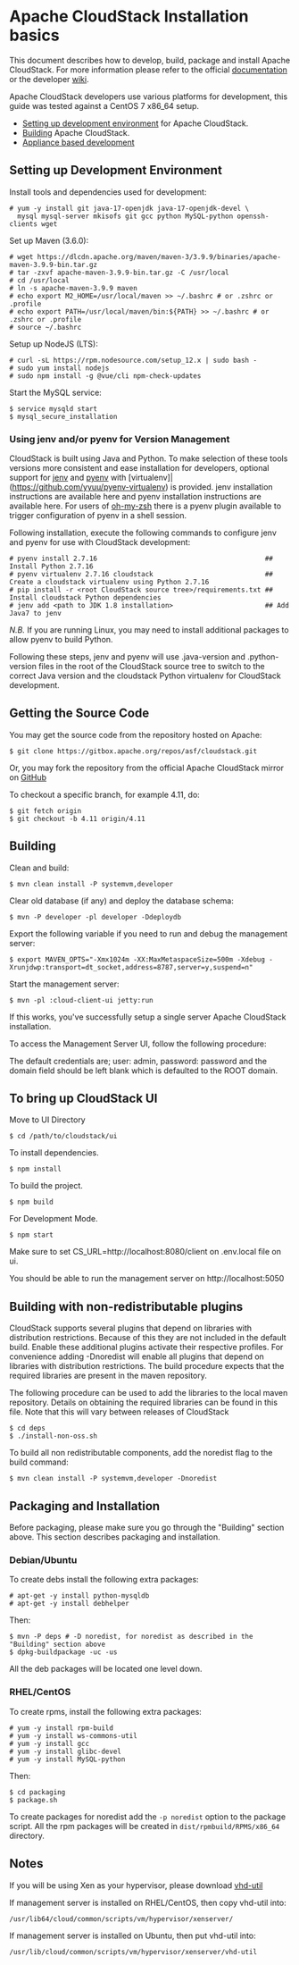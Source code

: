 # Apache CloudStack Installation basics

This document describes how to develop, build, package and install Apache
CloudStack. For more information please refer to the official [documentation](http://docs.cloudstack.apache.org)
or the developer [wiki](https://cwiki.apache.org/confluence/display/CLOUDSTACK/Home).

Apache CloudStack developers use various platforms for development, this guide
was tested against a CentOS 7 x86_64 setup.

* [Setting up development environment](https://cwiki.apache.org/confluence/display/CLOUDSTACK/Setting+up+CloudStack+Development+Environment) for Apache CloudStack.
* [Building](https://cwiki.apache.org/confluence/display/CLOUDSTACK/How+to+build+CloudStack) Apache CloudStack.
* [Appliance based development](https://github.com/rhtyd/monkeybox)

## Setting up Development Environment

Install tools and dependencies used for development:

    # yum -y install git java-17-openjdk java-17-openjdk-devel \
      mysql mysql-server mkisofs git gcc python MySQL-python openssh-clients wget

Set up Maven (3.6.0):

    # wget https://dlcdn.apache.org/maven/maven-3/3.9.9/binaries/apache-maven-3.9.9-bin.tar.gz
    # tar -zxvf apache-maven-3.9.9-bin.tar.gz -C /usr/local
    # cd /usr/local
    # ln -s apache-maven-3.9.9 maven
    # echo export M2_HOME=/usr/local/maven >> ~/.bashrc # or .zshrc or .profile
    # echo export PATH=/usr/local/maven/bin:${PATH} >> ~/.bashrc # or .zshrc or .profile
    # source ~/.bashrc

Setup up NodeJS (LTS):

    # curl -sL https://rpm.nodesource.com/setup_12.x | sudo bash -
    # sudo yum install nodejs
    # sudo npm install -g @vue/cli npm-check-updates

Start the MySQL service:

    $ service mysqld start
    $ mysql_secure_installation

### Using jenv and/or pyenv for Version Management

CloudStack is built using Java and Python.  To make selection of these tools versions more consistent and ease installation for developers, optional support for [jenv](http://www.jenv.be/) and [pyenv](https://github.com/yyuu/pyenv) with [virtualenv]|(https://github.com/yyuu/pyenv-virtualenv) is provided.  jenv installation instructions are available here and pyenv installation instructions are available here.  For users of [oh-my-zsh](http://ohmyz.sh/) there is a pyenv plugin available to trigger configuration of pyenv in a shell session.

Following installation, execute the following commands to configure jenv and pyenv for use with CloudStack development:

    # pyenv install 2.7.16                                          ## Install Python 2.7.16
    # pyenv virtualenv 2.7.16 cloudstack                            ## Create a cloudstack virtualenv using Python 2.7.16
    # pip install -r <root CloudStack source tree>/requirements.txt ## Install cloudstack Python dependencies
    # jenv add <path to JDK 1.8 installation>                       ## Add Java7 to jenv

*N.B.* If you are running Linux, you may need to install additional packages to allow pyenv to build Python.

Following these steps, jenv and pyenv will use .java-version and .python-version files in the root of the CloudStack source tree to switch to the correct Java version and the cloudstack Python virtualenv for CloudStack development.

## Getting the Source Code

You may get the source code from the repository hosted on Apache:

    $ git clone https://gitbox.apache.org/repos/asf/cloudstack.git

Or, you may fork the repository from the official Apache CloudStack mirror on [GitHub](https://github.com/apache/cloudstack)

To checkout a specific branch, for example 4.11, do:

    $ git fetch origin
    $ git checkout -b 4.11 origin/4.11

## Building

Clean and build:

    $ mvn clean install -P systemvm,developer

Clear old database (if any) and deploy the database schema:

    $ mvn -P developer -pl developer -Ddeploydb

Export the following variable if you need to run and debug the management server:

    $ export MAVEN_OPTS="-Xmx1024m -XX:MaxMetaspaceSize=500m -Xdebug -Xrunjdwp:transport=dt_socket,address=8787,server=y,suspend=n"

Start the management server:

    $ mvn -pl :cloud-client-ui jetty:run

If this works, you've successfully setup a single server Apache CloudStack installation.

To access the Management Server UI, follow the following procedure:

The default credentials are; user: admin, password: password and the domain
field should be left blank which is defaulted to the ROOT domain.

## To bring up CloudStack UI

Move to UI Directory

    $ cd /path/to/cloudstack/ui

To install dependencies.

    $ npm install

To build the project.

    $ npm build

For Development Mode.

    $ npm start

Make sure to set CS_URL=http://localhost:8080/client on .env.local file on ui.

You should be able to run the management server on http://localhost:5050

## Building with non-redistributable plugins

CloudStack supports several plugins that depend on libraries with distribution restrictions.
Because of this they are not included in the default build. Enable these additional plugins
activate their respective profiles. For convenience adding -Dnoredist will enable all plugins
that depend on libraries with distribution restrictions. The build procedure expects that the
required libraries are present in the maven repository.

The following procedure can be used to add the libraries to the local maven repository. Details
on obtaining the required libraries can be found in this file. Note that this will vary between
releases of CloudStack

    $ cd deps
    $ ./install-non-oss.sh

To build all non redistributable components, add the noredist flag to the build command:

    $ mvn clean install -P systemvm,developer -Dnoredist

## Packaging and Installation

Before packaging, please make sure you go through the "Building" section above. This section describes packaging and installation.

### Debian/Ubuntu

To create debs install the following extra packages:

    # apt-get -y install python-mysqldb
    # apt-get -y install debhelper

Then:

    $ mvn -P deps # -D noredist, for noredist as described in the "Building" section above
    $ dpkg-buildpackage -uc -us

All the deb packages will be located one level down.

### RHEL/CentOS

To create rpms, install the following extra packages:

    # yum -y install rpm-build
    # yum -y install ws-commons-util
    # yum -y install gcc
    # yum -y install glibc-devel
    # yum -y install MySQL-python

Then:

    $ cd packaging
    $ package.sh

To create packages for noredist add the `-p noredist` option to the package script.
All the rpm packages will be created in `dist/rpmbuild/RPMS/x86_64` directory.

## Notes

If you will be using Xen as your hypervisor, please download [vhd-util](http://download.cloudstack.org/tools/vhd-util)

If management server is installed on RHEL/CentOS, then copy vhd-util into:

    /usr/lib64/cloud/common/scripts/vm/hypervisor/xenserver/

If management server is installed on Ubuntu, then put vhd-util into:

    /usr/lib/cloud/common/scripts/vm/hypervisor/xenserver/vhd-util
